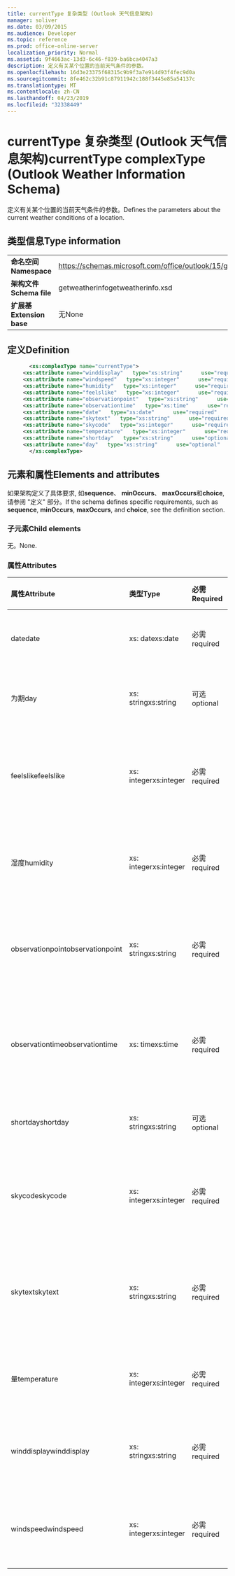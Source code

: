 ```yaml
---
title: currentType 复杂类型 (Outlook 天气信息架构)
manager: soliver
ms.date: 03/09/2015
ms.audience: Developer
ms.topic: reference
ms.prod: office-online-server
localization_priority: Normal
ms.assetid: 9f4663ac-13d3-6c46-f839-ba6bca4047a3
description: 定义有关某个位置的当前天气条件的参数。
ms.openlocfilehash: 16d3e23375f68315c9b9f3a7e914d93f4fec9d0a
ms.sourcegitcommit: 8fe462c32b91c87911942c188f3445e85a54137c
ms.translationtype: MT
ms.contentlocale: zh-CN
ms.lasthandoff: 04/23/2019
ms.locfileid: "32338449"
---
```

# <a name="currenttype-complextype-outlook-weather-information-schema"></a><span data-ttu-id="674f7-103">currentType 复杂类型 (Outlook 天气信息架构)</span><span class="sxs-lookup"><span data-stu-id="674f7-103">currentType complexType (Outlook Weather Information Schema)</span></span>

<span data-ttu-id="674f7-104">定义有关某个位置的当前天气条件的参数。</span><span class="sxs-lookup"><span data-stu-id="674f7-104">Defines the parameters about the current weather conditions of a location.</span></span>
  
## <a name="type-information"></a><span data-ttu-id="674f7-105">类型信息</span><span class="sxs-lookup"><span data-stu-id="674f7-105">Type information</span></span>

|||
|:-----|:-----|
|<span data-ttu-id="674f7-106">**命名空间**</span><span class="sxs-lookup"><span data-stu-id="674f7-106">**Namespace**</span></span> <br/> |https://schemas.microsoft.com/office/outlook/15/getweatherinfo.xsd  <br/> |
|<span data-ttu-id="674f7-107">**架构文件**</span><span class="sxs-lookup"><span data-stu-id="674f7-107">**Schema file**</span></span> <br/> |<span data-ttu-id="674f7-108">getweatherinfo</span><span class="sxs-lookup"><span data-stu-id="674f7-108">getweatherinfo.xsd</span></span>  <br/> |
|<span data-ttu-id="674f7-109">**扩展基**</span><span class="sxs-lookup"><span data-stu-id="674f7-109">**Extension base**</span></span> <br/> |<span data-ttu-id="674f7-110">无</span><span class="sxs-lookup"><span data-stu-id="674f7-110">None</span></span>  <br/> |
   
## <a name="definition"></a><span data-ttu-id="674f7-111">定义</span><span class="sxs-lookup"><span data-stu-id="674f7-111">Definition</span></span>

```XML
       <xs:complexType name="currentType">
     <xs:attribute name="winddisplay"   type="xs:string"      use="required"     />
     <xs:attribute name="windspeed"   type="xs:integer"      use="required"     />
     <xs:attribute name="humidity"   type="xs:integer"      use="required"     />
     <xs:attribute name="feelslike"   type="xs:integer"      use="required"     />
     <xs:attribute name="observationpoint"   type="xs:string"      use="required"     />
     <xs:attribute name="observationtime"   type="xs:time"      use="required"     />
     <xs:attribute name="date"   type="xs:date"      use="required"     />
     <xs:attribute name="skytext"   type="xs:string"      use="required"     />
     <xs:attribute name="skycode"   type="xs:integer"      use="required"     />
     <xs:attribute name="temperature"   type="xs:integer"      use="required"     />
     <xs:attribute name="shortday"   type="xs:string"      use="optional"     />
     <xs:attribute name="day"   type="xs:string"      use="optional"     />
       </xs:complexType>

```

## <a name="elements-and-attributes"></a><span data-ttu-id="674f7-112">元素和属性</span><span class="sxs-lookup"><span data-stu-id="674f7-112">Elements and attributes</span></span>

<span data-ttu-id="674f7-113">如果架构定义了具体要求, 如**sequence**、 **minOccurs**、 **maxOccurs**和**choice**, 请参阅 "定义" 部分。</span><span class="sxs-lookup"><span data-stu-id="674f7-113">If the schema defines specific requirements, such as **sequence**, **minOccurs**, **maxOccurs**, and **choice**, see the definition section.</span></span> 
  
### <a name="child-elements"></a><span data-ttu-id="674f7-114">子元素</span><span class="sxs-lookup"><span data-stu-id="674f7-114">Child elements</span></span>

<span data-ttu-id="674f7-115">无。</span><span class="sxs-lookup"><span data-stu-id="674f7-115">None.</span></span>
  
### <a name="attributes"></a><span data-ttu-id="674f7-116">属性</span><span class="sxs-lookup"><span data-stu-id="674f7-116">Attributes</span></span>

|<span data-ttu-id="674f7-117">**属性**</span><span class="sxs-lookup"><span data-stu-id="674f7-117">**Attribute**</span></span>|<span data-ttu-id="674f7-118">**类型**</span><span class="sxs-lookup"><span data-stu-id="674f7-118">**Type**</span></span>|<span data-ttu-id="674f7-119">**必需**</span><span class="sxs-lookup"><span data-stu-id="674f7-119">**Required**</span></span>|<span data-ttu-id="674f7-120">**描述**</span><span class="sxs-lookup"><span data-stu-id="674f7-120">**Description**</span></span>|<span data-ttu-id="674f7-121">**可能的值**</span><span class="sxs-lookup"><span data-stu-id="674f7-121">**Possible values**</span></span>|
|:-----|:-----|:-----|:-----|:-----|
|<span data-ttu-id="674f7-122">date</span><span class="sxs-lookup"><span data-stu-id="674f7-122">date</span></span>  <br/> |<span data-ttu-id="674f7-123">xs: date</span><span class="sxs-lookup"><span data-stu-id="674f7-123">xs:date</span></span>  <br/> |<span data-ttu-id="674f7-124">必需</span><span class="sxs-lookup"><span data-stu-id="674f7-124">required</span></span>  <br/> |<span data-ttu-id="674f7-125">指定今天的日期。</span><span class="sxs-lookup"><span data-stu-id="674f7-125">Specifies today's date.</span></span>  <br/> |<span data-ttu-id="674f7-126">类型 xs: date 的值</span><span class="sxs-lookup"><span data-stu-id="674f7-126">A value of the type xs:date</span></span>  <br/> |
|<span data-ttu-id="674f7-127">为期</span><span class="sxs-lookup"><span data-stu-id="674f7-127">day</span></span>  <br/> |<span data-ttu-id="674f7-128">xs: string</span><span class="sxs-lookup"><span data-stu-id="674f7-128">xs:string</span></span>  <br/> |<span data-ttu-id="674f7-129">可选</span><span class="sxs-lookup"><span data-stu-id="674f7-129">optional</span></span>  <br/> |<span data-ttu-id="674f7-130">指定预测的日期。</span><span class="sxs-lookup"><span data-stu-id="674f7-130">Specifies a day for the forecast.</span></span>  <br/> |<span data-ttu-id="674f7-131">类型 xs: string 的值</span><span class="sxs-lookup"><span data-stu-id="674f7-131">A value of the type xs:string</span></span>  <br/> |
|<span data-ttu-id="674f7-132">feelslike</span><span class="sxs-lookup"><span data-stu-id="674f7-132">feelslike</span></span>  <br/> |<span data-ttu-id="674f7-133">xs: integer</span><span class="sxs-lookup"><span data-stu-id="674f7-133">xs:integer</span></span>  <br/> |<span data-ttu-id="674f7-134">必需</span><span class="sxs-lookup"><span data-stu-id="674f7-134">required</span></span>  <br/> |<span data-ttu-id="674f7-135">指定当前天气的外观的温度。</span><span class="sxs-lookup"><span data-stu-id="674f7-135">Specifies the temperature of how the current weather feels like.</span></span>  <br/> |<span data-ttu-id="674f7-136">类型 xs: integer 的值</span><span class="sxs-lookup"><span data-stu-id="674f7-136">A value of the type xs:integer</span></span>  <br/> |
|<span data-ttu-id="674f7-137">湿度</span><span class="sxs-lookup"><span data-stu-id="674f7-137">humidity</span></span>  <br/> |<span data-ttu-id="674f7-138">xs: integer</span><span class="sxs-lookup"><span data-stu-id="674f7-138">xs:integer</span></span>  <br/> |<span data-ttu-id="674f7-139">必需</span><span class="sxs-lookup"><span data-stu-id="674f7-139">required</span></span>  <br/> |<span data-ttu-id="674f7-140">指定当前的数值湿度值。</span><span class="sxs-lookup"><span data-stu-id="674f7-140">Specifies the current numerical humidity value.</span></span>  <br/> |<span data-ttu-id="674f7-141">类型 xs: integer 的值</span><span class="sxs-lookup"><span data-stu-id="674f7-141">A value of the type xs:integer</span></span>  <br/> |
|<span data-ttu-id="674f7-142">observationpoint</span><span class="sxs-lookup"><span data-stu-id="674f7-142">observationpoint</span></span>  <br/> |<span data-ttu-id="674f7-143">xs: string</span><span class="sxs-lookup"><span data-stu-id="674f7-143">xs:string</span></span>  <br/> |<span data-ttu-id="674f7-144">必需</span><span class="sxs-lookup"><span data-stu-id="674f7-144">required</span></span>  <br/> |<span data-ttu-id="674f7-145">指定观察当前天气信息的位置。</span><span class="sxs-lookup"><span data-stu-id="674f7-145">Specifies where the current weather information is observed from.</span></span>  <br/> |<span data-ttu-id="674f7-146">类型 xs: string 的值</span><span class="sxs-lookup"><span data-stu-id="674f7-146">A value of the type xs:string</span></span>  <br/> |
|<span data-ttu-id="674f7-147">observationtime</span><span class="sxs-lookup"><span data-stu-id="674f7-147">observationtime</span></span>  <br/> |<span data-ttu-id="674f7-148">xs: time</span><span class="sxs-lookup"><span data-stu-id="674f7-148">xs:time</span></span>  <br/> |<span data-ttu-id="674f7-149">必需</span><span class="sxs-lookup"><span data-stu-id="674f7-149">required</span></span>  <br/> |<span data-ttu-id="674f7-150">指定何时在中观察当前天气信息。</span><span class="sxs-lookup"><span data-stu-id="674f7-150">Specifies when the current weather information is observed at.</span></span>  <br/> |<span data-ttu-id="674f7-151">类型 xs: time 的值</span><span class="sxs-lookup"><span data-stu-id="674f7-151">A value of the type xs:time</span></span>  <br/> |
|<span data-ttu-id="674f7-152">shortday</span><span class="sxs-lookup"><span data-stu-id="674f7-152">shortday</span></span>  <br/> |<span data-ttu-id="674f7-153">xs: string</span><span class="sxs-lookup"><span data-stu-id="674f7-153">xs:string</span></span>  <br/> |<span data-ttu-id="674f7-154">可选</span><span class="sxs-lookup"><span data-stu-id="674f7-154">optional</span></span>  <br/> |<span data-ttu-id="674f7-155">指定缩写形式的日期。</span><span class="sxs-lookup"><span data-stu-id="674f7-155">Specifies a day in abbreviated form.</span></span>  <br/> |<span data-ttu-id="674f7-156">类型 xs: string 的值</span><span class="sxs-lookup"><span data-stu-id="674f7-156">A value of the type xs:string</span></span>  <br/> |
|<span data-ttu-id="674f7-157">skycode</span><span class="sxs-lookup"><span data-stu-id="674f7-157">skycode</span></span>  <br/> |<span data-ttu-id="674f7-158">xs: integer</span><span class="sxs-lookup"><span data-stu-id="674f7-158">xs:integer</span></span>  <br/> |<span data-ttu-id="674f7-159">必需</span><span class="sxs-lookup"><span data-stu-id="674f7-159">required</span></span>  <br/> |<span data-ttu-id="674f7-160">指定当前天气条件的整数代码。</span><span class="sxs-lookup"><span data-stu-id="674f7-160">Specifies an integer code for the current weather conditions.</span></span>  <br/> |<span data-ttu-id="674f7-161">类型 xs: integer 的值</span><span class="sxs-lookup"><span data-stu-id="674f7-161">A value of the type xs:integer</span></span>  <br/> |
|<span data-ttu-id="674f7-162">skytext</span><span class="sxs-lookup"><span data-stu-id="674f7-162">skytext</span></span>  <br/> |<span data-ttu-id="674f7-163">xs: string</span><span class="sxs-lookup"><span data-stu-id="674f7-163">xs:string</span></span>  <br/> |<span data-ttu-id="674f7-164">必需</span><span class="sxs-lookup"><span data-stu-id="674f7-164">required</span></span>  <br/> |<span data-ttu-id="674f7-165">指定一个描述当前天气情况的两个字。</span><span class="sxs-lookup"><span data-stu-id="674f7-165">Specifies one to two words describing current weather conditions.</span></span>  <br/> |<span data-ttu-id="674f7-166">类型 xs: string 的值</span><span class="sxs-lookup"><span data-stu-id="674f7-166">A value of the type xs:string</span></span>  <br/> |
|<span data-ttu-id="674f7-167">量</span><span class="sxs-lookup"><span data-stu-id="674f7-167">temperature</span></span>  <br/> |<span data-ttu-id="674f7-168">xs: integer</span><span class="sxs-lookup"><span data-stu-id="674f7-168">xs:integer</span></span>  <br/> |<span data-ttu-id="674f7-169">必需</span><span class="sxs-lookup"><span data-stu-id="674f7-169">required</span></span>  <br/> |<span data-ttu-id="674f7-170">指定位置的当前温度。</span><span class="sxs-lookup"><span data-stu-id="674f7-170">Specifies the current temperature of the location.</span></span>  <br/> |<span data-ttu-id="674f7-171">类型 xs: integer 的值</span><span class="sxs-lookup"><span data-stu-id="674f7-171">A value of the type xs:integer</span></span>  <br/> |
|<span data-ttu-id="674f7-172">winddisplay</span><span class="sxs-lookup"><span data-stu-id="674f7-172">winddisplay</span></span>  <br/> |<span data-ttu-id="674f7-173">xs: string</span><span class="sxs-lookup"><span data-stu-id="674f7-173">xs:string</span></span>  <br/> |<span data-ttu-id="674f7-174">必需</span><span class="sxs-lookup"><span data-stu-id="674f7-174">required</span></span>  <br/> |<span data-ttu-id="674f7-175">一个描述当前风条件的字符串。</span><span class="sxs-lookup"><span data-stu-id="674f7-175">A string that describes the current wind conditions.</span></span>  <br/> |<span data-ttu-id="674f7-176">类型 xs: string 的值</span><span class="sxs-lookup"><span data-stu-id="674f7-176">A value of the type xs:string</span></span>  <br/> |
|<span data-ttu-id="674f7-177">windspeed</span><span class="sxs-lookup"><span data-stu-id="674f7-177">windspeed</span></span>  <br/> |<span data-ttu-id="674f7-178">xs: integer</span><span class="sxs-lookup"><span data-stu-id="674f7-178">xs:integer</span></span>  <br/> |<span data-ttu-id="674f7-179">必需</span><span class="sxs-lookup"><span data-stu-id="674f7-179">required</span></span>  <br/> |<span data-ttu-id="674f7-180">指定当前的数值风速度值。</span><span class="sxs-lookup"><span data-stu-id="674f7-180">Specifies the current numerical wind speed value.</span></span>  <br/> |<span data-ttu-id="674f7-181">类型 xs: integer 的值</span><span class="sxs-lookup"><span data-stu-id="674f7-181">A value of the type xs:integer</span></span>  <br/> |
   

